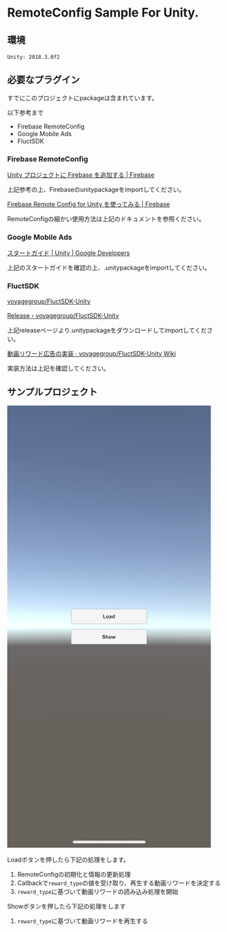 # RemoteConfig Sample For Unity.

## 環境

```
Unity: 2018.3.0f2
```

## 必要なプラグイン

すでにこのプロジェクトにpackageは含まれています。

以下参考まで

- Firebase RemoteConfig
- Google Mobile Ads
- FluctSDK

### Firebase RemoteConfig

[Unity プロジェクトに Firebase を追加する | Firebase](https://firebase.google.com/docs/unity/setup?hl=ja#set_up_environment)

上記参考の上、Firebaseのunitypackageをimportしてください。

[Firebase Remote Config for Unity を使ってみる | Firebase]()

RemoteConfigの細かい使用方法は上記のドキュメントを参照ください。

### Google Mobile Ads

[スタートガイド | Unity | Google Developers](https://developers.google.com/admob/unity/start?hl=ja)

上記のスタートガイドを確認の上、.unitypackageをimportしてください。

### FluctSDK

[voyagegroup/FluctSDK-Unity](https://github.com/voyagegroup/FluctSDK-Unity)

[Release・voyagegroup/FluctSDK-Unity](https://github.com/voyagegroup/FluctSDK-Unity/releases/latest)

上記releaseページより.unitypackageをダウンロードしてimportしてください。

[動画リワード広告の実装 · voyagegroup/FluctSDK-Unity Wiki](https://github.com/voyagegroup/FluctSDK-Unity/wiki/%E5%8B%95%E7%94%BB%E3%83%AA%E3%83%AF%E3%83%BC%E3%83%89%E5%BA%83%E5%91%8A%E3%81%AE%E5%AE%9F%E8%A3%85)

実装方法は上記を確認してください。

## サンプルプロジェクト

![screenshot](./images/screenshot01.png)

Loadボタンを押したら下記の処理をします。

1. RemoteConfigの初期化と情報の更新処理
2. Callbackで`reward_type`の値を受け取り、再生する動画リワードを決定する
3. `reward_type`に基づいて動画リワードの読み込み処理を開始

Showボタンを押したら下記の処理をします

1. `reward_type`に基づいて動画リワードを再生する
